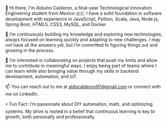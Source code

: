 👋 Hi there, I'm Alduino Calderon, a final-year Technological Innovation Engineering student from Mexico 🇲🇽. I have a solid foundation in software development with experience in JavaScript, Python, Scala, Java, Node.js, Spring Boot, HTML5, CSS3, MySQL, and Docker.

🌱 I’m continuously building my knowledge and exploring new technologies, always focused on learning quickly and adapting to new challenges. I may not have all the answers yet, but I’m committed to figuring things out and growing in the process.

💼 I’m interested in collaborating on projects that push my limits and allow me to contribute in meaningful ways. I enjoy being part of teams where I can learn while also bringing value through my skills in backend development, automation, and IoT.

📫 You can reach out to me at aldocalderon97@gmail.com or connect with me on LinkedIn.

⚡ Fun Fact: I’m passionate about DIY automation, math, and optimizing systems. My drive is rooted in a belief that continuous learning is key to growth, both personally and professionally.